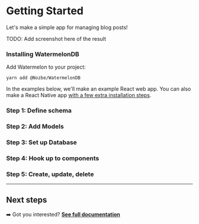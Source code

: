 # Getting Started

Let's make a simple app for managing blog posts!

TODO: Add screenshot here of the result

### Installing WatermelonDB

Add Watermelon to your project:

```
yarn add @Nozbe/WatermelonDB
```

In the examples below, we'll make an example React web app. You can also make a React Native app [with a few extra installation steps](./Installation.md).

### Step 1: Define schema

### Step 2: Add Models

### Step 3: Set up Database

### Step 4: Hook up to components

### Step 5: Create, update, delete

* * *

## Next steps

➡️ Got you interested? [**See full documentation**](./README.md)
